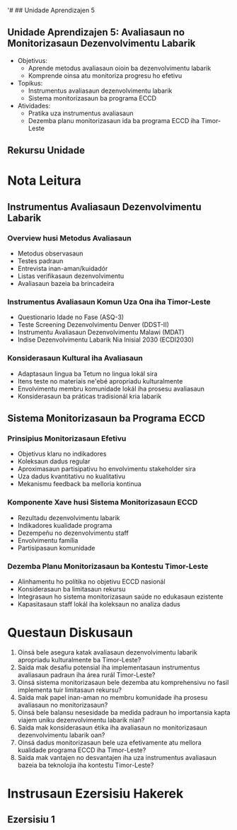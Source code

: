 '# ## Unidade Aprendizajen 5

## Unidade Aprendizajen 5: Avaliasaun no Monitorizasaun Dezenvolvimentu Labarik
- Objetivus:
  * Aprende metodus avaliasaun oioin ba dezenvolvimentu labarik
  * Komprende oinsa atu monitoriza progresu ho efetivu
- Topikus:
  * Instrumentus avaliasaun dezenvolvimentu labarik
  * Sistema monitorizasaun ba programa ECCD
- Atividades:
  * Pratika uza instrumentus avaliasaun
  * Dezemba planu monitorizasaun ida ba programa ECCD iha Timor-Leste

## Rekursu Unidade

# Nota Leitura

## Instrumentus Avaliasaun Dezenvolvimentu Labarik

### Overview husi Metodus Avaliasaun
- Metodus observasaun
- Testes padraun
- Entrevista inan-aman/kuidadór
- Listas verifikasaun dezenvolvimentu
- Avaliasaun bazeia ba brincadeira

### Instrumentus Avaliasaun Komun Uza Ona iha Timor-Leste
- Questionario Idade no Fase (ASQ-3)
- Teste Screening Dezenvolvimentu Denver (DDST-II)
- Instrumentu Avaliasaun Dezenvolvimentu Malawi (MDAT)
- Indise Dezenvolvimentu Labarik Nia Inisial 2030 (ECDI2030)

### Konsiderasaun Kultural iha Avaliasaun
- Adaptasaun lingua ba Tetum no lingua lokál sira
- Itens teste no materiais ne'ebé apropriadu kulturalmente
- Envolvimentu membru komunidade lokál iha prosesu avaliasaun
- Konsiderasaun ba práticas tradisionál kria labarik

## Sistema Monitorizasaun ba Programa ECCD

### Prinsipius Monitorizasaun Efetivu
- Objetivus klaru no indikadores
- Koleksaun dadus regular
- Aproximasaun partisipativu ho envolvimentu stakeholder sira
- Uza dadus kvantitativu no kualitativu
- Mekanismu feedback ba melloria kontinua

### Komponente Xave husi Sistema Monitorizasaun ECCD
- Rezultadu dezenvolvimentu labarik
- Indikadores kualidade programa
- Dezempeñu no dezenvolvimentu staff
- Envolvimentu família
- Partisipasaun komunidade

### Dezemba Planu Monitorizasaun ba Kontestu Timor-Leste
- Alinhamentu ho polítika no objetivu ECCD nasionál 
- Konsiderasaun ba limitasaun rekursu
- Integrasaun ho sistema monitorizasaun saúde no edukasaun ezistente
- Kapasitasaun staff lokál iha koleksaun no analiza dadus

# Questaun Diskusaun

1. Oinsá bele asegura katak avaliasaun dezenvolvimentu labarik apropriadu kulturalmente ba Timor-Leste?
2. Saida mak desafiu potensial iha implementasaun instrumentus avaliasaun padraun iha área rurál Timor-Leste?
3. Oinsá sistema monitorizasaun bele dezemba atu komprehensivu no fasil implementa tuir limitasaun rekursu?
4. Saida mak papel inan-aman no membru komunidade iha prosesu avaliasaun no monitorizasaun?
5. Oinsá bele balansu nesesidade ba medida padraun ho importansia kapta viajem uniku dezenvolvimentu labarik nian?
6. Saida mak konsiderasaun étika iha avaliasaun no monitorizasaun dezenvolvimentu labarik oan?
7. Oinsá dadus monitorizasaun bele uza efetivamente atu mellora kualidade programa ECCD iha Timor-Leste?
8. Saida mak vantajen no desvantajen iha uza instrumentus avaliasaun bazeia ba teknolojia iha kontestu Timor-Leste?

# Instrusaun Ezersisiu Hakerek

## Ezersisiu 1